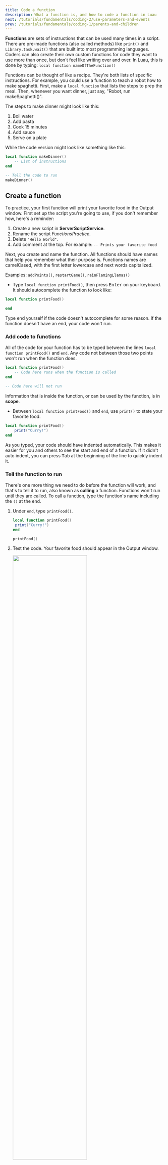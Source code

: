 ```yaml
---
title: Code a function
description: What a function is, and how to code a function in Luau
next: /tutorials/fundamentals/coding-2/use-parameters-and-events
prev: /tutorials/fundamentals/coding-1/parents-and-children
---
```


**Functions** are sets of instructions that can be used many times in a script. There are pre-made functions (also called methods) like `print()` and `Library.task.wait()` that are built into most programming languages. Coders can also create their own custom functions for code they want to use more than once, but don't feel like writing over and over. In Luau, this is done by typing:
`local function nameOfTheFunction()`

Functions can be thought of like a recipe. They're both lists of specific instructions. For example, you could use a function to teach a robot how to make spaghetti. First, make a `local function` that lists the steps to prep the meal. Then, whenever you want dinner, just say, "Robot, run makeSpaghetti()".

The steps to make dinner might look like this:

1. Boil water
2. Add pasta
3. Cook 15 minutes
4. Add sauce
5. Serve on a plate

While the code version might look like something like this:

```lua
local function makeDinner()
	-- List of instructions
end

-- Tell the code to run
makeDinner()
```

## Create a function

To practice, your first function will print your favorite food in the Output window. First set up the script you're going to use, if you don't remember how, here's a reminder:

1. Create a new script in **ServerScriptService**.
2. Rename the script _FunctionsPractice_.
3. Delete `"Hello World"`.
4. Add comment at the top. For example: `-- Prints your favorite food`

Next, you create and name the function. All functions should have names that help you remember what their purpose is. Functions names are camelCased, with the first letter lowercase and next words capitalized.

Examples: `addPoints()`, `restartGame()`, `rainFlamingLlamas()`

- Type `local function printFood()`, then press <kbd>Enter</kbd> on your keyboard. It should autocomplete the function to look like:

```lua
local function printFood()

end
```

<Alert severity="warning">
Type end yourself if the code doesn't autocomplete for some reason. If the function doesn't have an end, your code won't run.
</Alert>

### Add code to functions

All of the code for your function has to be typed between the lines `local function printFood()` and `end`. Any code not between those two points won't run when the function does.

```lua
local function printFood()
	-- Code here runs when the function is called
end

-- Code here will not run
```

Information that is inside the function, or can be used by the function, is in **scope**.

- Between `local function printFood()` and `end`, use `print()` to state your favorite food.

```lua
local function printFood()
	print("Curry!")
end
```

<Alert severity="success">
As you typed, your code should have indented automatically. This makes it easier for you and others to see the start and end of a function. If it didn't auto indent, you can press <kbd>Tab</kbd> at the beginning of the line to quickly indent it.
</Alert>

### Tell the function to run

There's one more thing we need to do before the function will work, and that's to tell it to run, also known as **calling** a function. Functions won't run until they are called. To call a function, type the function's name including the `()` at the end.

1. Under `end`, type `printFood()`.

   ```lua
   local function printFood()
   	print("Curry!")
   end

   printFood()
   ```

2. Test the code. Your favorite food should appear in the Output window.

   <img src="../../../assets/education/coding-2/output-function-example.png" width="70%" />

### Troubleshooting tips

If your code doesn't run, check for errors such as the following:

- Check that `print("Your Food Here")` is between `local function printFood()` and `end`.
- Make that your food is a string, with quotations on `"each side"`.
- Check that the function is called after it's been created. `printFood()` should be below `end`.
